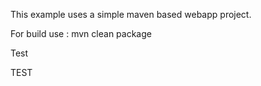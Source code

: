 This example uses a simple maven based webapp project.

For build use : mvn clean package

Test


TEST